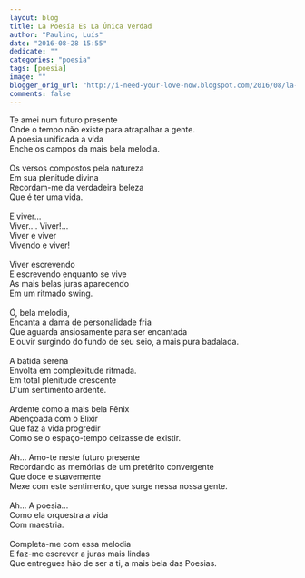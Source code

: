 ```yaml
---
layout: blog
title: La Poesía Es La Única Verdad
author: "Paulino, Luís"
date: "2016-08-28 15:55"
dedicate: ""
categories: "poesia"
tags: [poesia]
image: ""
blogger_orig_url: "http://i-need-your-love-now.blogspot.com/2016/08/la-poesia-es-la-unica-verdad.html"
comments: false
---
```


Te amei num futuro presente\
Onde o tempo não existe para atrapalhar a gente.\
A poesia unificada a vida\
Enche os campos da mais bela melodia.\
\
Os versos compostos pela natureza\
Em sua plenitude divina\
Recordam-me da verdadeira beleza\
Que é ter uma vida.\
\
E viver...\
Viver.... Viver!...\
Viver e viver\
Vivendo e viver!\
\
Viver escrevendo\
E escrevendo enquanto se vive\
As mais belas juras aparecendo\
Em um ritmado swing.\
\
Ó, bela melodia,\
Encanta a dama de personalidade fria\
Que aguarda ansiosamente para ser encantada\
E ouvir surgindo do fundo de seu seio, a mais pura badalada.\
\
A batida serena\
Envolta em complexitude ritmada.\
Em total plenitude crescente\
D'um sentimento ardente.\
\
Ardente como a mais bela Fênix\
Abençoada com o Elixir\
Que faz a vida progredir\
Como se o espaço-tempo deixasse de existir.\
\
Ah... Amo-te neste futuro presente\
Recordando as memórias de um pretérito convergente\
Que doce e suavemente\
Mexe com este sentimento, que surge nessa nossa gente.\
\
Ah... A poesia...\
Como ela orquestra a vida\
Com maestria.\
\
Completa-me com essa melodia\
E faz-me escrever a juras mais lindas\
Que entregues hão de ser a ti, a mais bela das Poesias.
